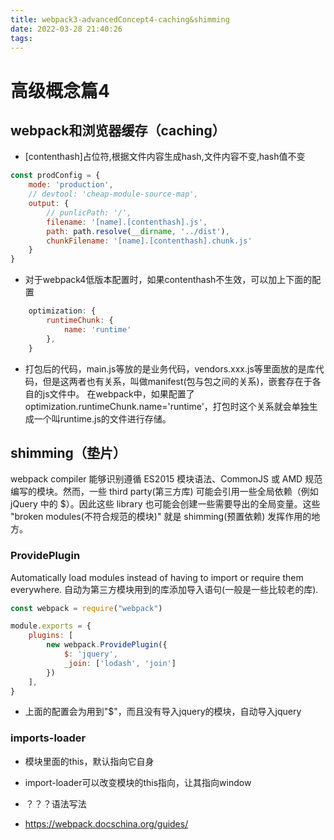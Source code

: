 ```yaml
---
title: webpack3-advancedConcept4-caching&shimming
date: 2022-03-28 21:40:26
tags:
---
```

# 高级概念篇4
## webpack和浏览器缓存（caching）
* [contenthash]占位符,根据文件内容生成hash,文件内容不变,hash值不变
``` javascript
const prodConfig = {
    mode: 'production',
    // devtool: 'cheap-module-source-map',
    output: {
        // punlicPath: '/',
        filename: '[name].[contenthash].js',
        path: path.resolve(__dirname, '../dist'),
        chunkFilename: '[name].[contenthash].chunk.js'
    }
}
```
* 对于webpack4低版本配置时，如果contenthash不生效，可以加上下面的配置
``` javascript
    optimization: {
        runtimeChunk: {
            name: 'runtime'
        },
    }
```
* 打包后的代码，main.js等放的是业务代码，vendors.xxx.js等里面放的是库代码，但是这两者也有关系，叫做manifest(包与包之间的关系)，嵌套存在于各自的js文件中。
在webpack中，如果配置了optimization.runtimeChunk.name='runtime'，打包时这个关系就会单独生成一个叫runtime.js的文件进行存储。

## shimming（垫片）
webpack compiler 能够识别遵循 ES2015 模块语法、CommonJS 或 AMD 规范编写的模块。然而，一些 third party(第三方库) 可能会引用一些全局依赖（例如 jQuery 中的 $）。因此这些 library 也可能会创建一些需要导出的全局变量。这些 "broken modules(不符合规范的模块)" 就是 shimming(预置依赖) 发挥作用的地方。
### ProvidePlugin
Automatically load modules instead of having to import or require them everywhere.
自动为第三方模块用到的库添加导入语句(一般是一些比较老的库).
``` javascript
const webpack = require("webpack")

module.exports = {
    plugins: [
        new webpack.ProvidePlugin({
            $: 'jquery',
            _join: ['lodash', 'join']
        })
    ],
}
```
* 上面的配置会为用到"$"，而且没有导入jquery的模块，自动导入jquery

### imports-loader
* 模块里面的this，默认指向它自身
* import-loader可以改变模块的this指向，让其指向window
* ？？？语法写法


* https://webpack.docschina.org/guides/

